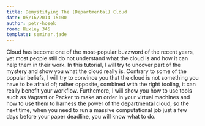 ```yaml
---
title: Demystifying The (Departmental) Cloud
date: 05/16/2014 15:00
author: petr-hosek
room: Huxley 345
template: seminar.jade
---
```

Cloud has become one of the most-popular buzzword of the recent years,
yet most people still do not understand what the cloud is and how it can
help them in their work. In this tutorial, I will try to uncover part of
the mystery and show you what the cloud really is. Contrary to some of
the popular beliefs, I will try to convince you that the cloud is not
something you have to be afraid of; rather opposite, combined with the
right tooling, it can really benefit your workflow. Furthemore, I will
show you how to use tools such as Vagrant or Packer to make an order in
your virtual machines and how to use them to harness the power of the
departmental cloud, so the next time, when you need to run a massive
computational job just a few days before your paper deadline, you will
know what to do.
